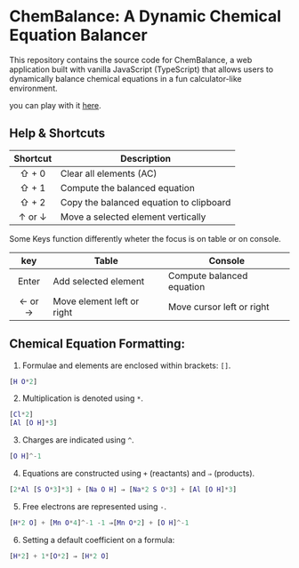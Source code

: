 # ChemBalance: A Dynamic Chemical Equation Balancer

This repository contains the source code for ChemBalance, a web application built with vanilla JavaScript (TypeScript) that allows users to dynamically balance chemical equations in a fun calculator-like environment.


you can play with it [here](https://chembalance.pages.dev).

## Help & Shortcuts

|Shortcut	|Description				 |
|:-------------:|----------------------------------------|
|⇧ + 0		|Clear all elements (AC)		 |
|⇧ + 1		|Compute the balanced equation		 |
|⇧ + 2		|Copy the balanced equation to clipboard |
|↑ or ↓		|Move a selected element vertically	 |


Some Keys function differently wheter the focus is on table or on console.

|key		|Table			    |Console				|
|:-------------:|---------------------------|-----------------------------------|
|Enter		|Add selected element	    |Compute balanced equation	 	|
|← or →		|Move element left or right |Move cursor left or right		|


## Chemical Equation Formatting:

1. Formulae and elements are enclosed within brackets: `[]`.

```matlab
[H O*2]
```
2. Multiplication is denoted using `*`.

```matlab
[Cl*2]
[Al [O H]*3]
```
3. Charges are indicated using `^`.

```matlab
[O H]^-1
```
4. Equations are constructed using `+` (reactants) and `⇒` (products).

```matlab
[2*Al [S O*3]*3] + [Na O H] ⇒ [Na*2 S O*3] + [Al [O H]*3]
```
5. Free electrons are represented using `-`.

```matlab
[H*2 O] + [Mn O*4]^-1 -1 ⇒[Mn O*2] + [O H]^-1
```
6. Setting a default coefficient on a formula:

```matlab
[H*2] + 1*[O*2] ⇒ [H*2 O]
```